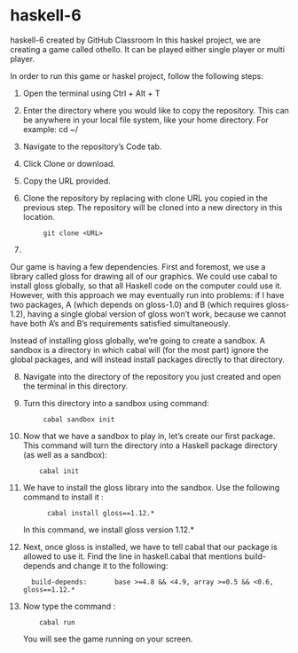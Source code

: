 # haskell-6
haskell-6 created by GitHub Classroom
In this haskel project, we are creating a game called othello.
It can be played either single player or multi player.

In order to run this game or haskel project, follow the 
following steps:

1) Open the terminal using Ctrl + Alt + T

2) Enter the directory where you would like to copy the repository. 
   This can be anywhere in your local file system, like your home 
   directory. For example:  cd ~/

3) Navigate to the repository’s Code tab.

4) Click Clone or download.

5) Copy the URL provided.

6) Clone the repository by replacing <URL> with clone URL you copied in
   the previous step. The repository will be cloned into a new directory in this location.
      
            git clone <URL>
 
7) 

  Our game is having a few dependencies. First and foremost, we use a library called gloss for drawing
  all of our graphics. We could use cabal to install gloss globally, so that all Haskell code on the 
  computer could use it. However, with this approach we may eventually run into problems: if I have two 
  packages, A (which depends on gloss-1.0) and B (which requires gloss-1.2), having a single global 
  version of gloss won’t work, because we cannot have both A’s and B’s requirements satisfied simultaneously.
  

  Instead of installing gloss globally, we’re going to create a sandbox. A sandbox is a directory in which 
  cabal will (for the most part) ignore the global packages, and will instead install packages directly 
  to that directory.

8) Navigate into the directory of the repository you just created and open the
   terminal in this directory.

9) Turn this directory into a sandbox using command:

            cabal sandbox init
            
10) Now that we have a sandbox to play in, let’s create our first package. This command will turn 
    the directory into a Haskell package directory (as well as a sandbox):
    
            cabal init
            
11) We have to install the gloss library into the sandbox. Use the following command to
    install it :
    
              cabal install gloss==1.12.*
              
     In this command, we install gloss version 1.12.*
     
12) Next, once gloss is installed, we have to tell cabal that our package is allowed to use it. Find
    the line in haskell.cabal that mentions build-depends and change it to the following:
    
          build-depends:       base >=4.8 && <4.9, array >=0.5 && <0.6, gloss==1.12.* 
          
13) Now type the command :

            cabal run
            
    You will see the game running on your screen.

